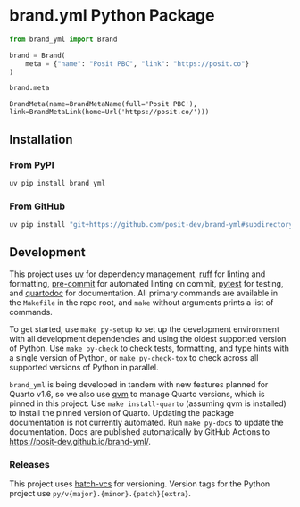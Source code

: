# brand.yml Python Package


``` python
from brand_yml import Brand

brand = Brand(
    meta = {"name": "Posit PBC", "link": "https://posit.co"}
)

brand.meta
```

    BrandMeta(name=BrandMetaName(full='Posit PBC'), link=BrandMetaLink(home=Url('https://posit.co/')))

## Installation

### From PyPI

``` bash
uv pip install brand_yml
```

### From GitHub

``` bash
uv pip install "git+https://github.com/posit-dev/brand-yml#subdirectory=pkg-py"
```

## Development

This project uses [uv](https://docs.astral.sh/uv/) for dependency
management, [ruff](https://docs.astral.sh/ruff/) for linting and
formatting, [pre-commit](https://pre-commit.com/) for automated linting
on commit, [pytest](https://docs.pytest.org/en/stable/) for testing, and
[quartodoc](https://machow.github.io/quartodoc/) for documentation. All
primary commands are available in the `Makefile` in the repo root, and
`make` without arguments prints a list of commands.

To get started, use `make py-setup` to set up the development
environment with all development dependencies and using the oldest
supported version of Python. Use `make py-check` to check tests,
formatting, and type hints with a single version of Python, or
`make py-check-tox` to check across all supported versions of Python in
parallel.

`brand_yml` is being developed in tandem with new features planned for
Quarto v1.6, so we also use [qvm](https://github.com/dpastoor/qvm) to
manage Quarto versions, which is pinned in this project. Use
`make install-quarto` (assuming qvm is installed) to install the pinned
version of Quarto. Updating the package documentation is not currently
automated. Run `make py-docs` to update the documentation. Docs are
published automatically by GitHub Actions to
https://posit-dev.github.io/brand-yml/.

### Releases

This project uses [hatch-vcs](https://github.com/ofek/hatch-vcs) for
versioning. Version tags for the Python project use
`py/v{major}.{minor}.{patch}{extra}`.

